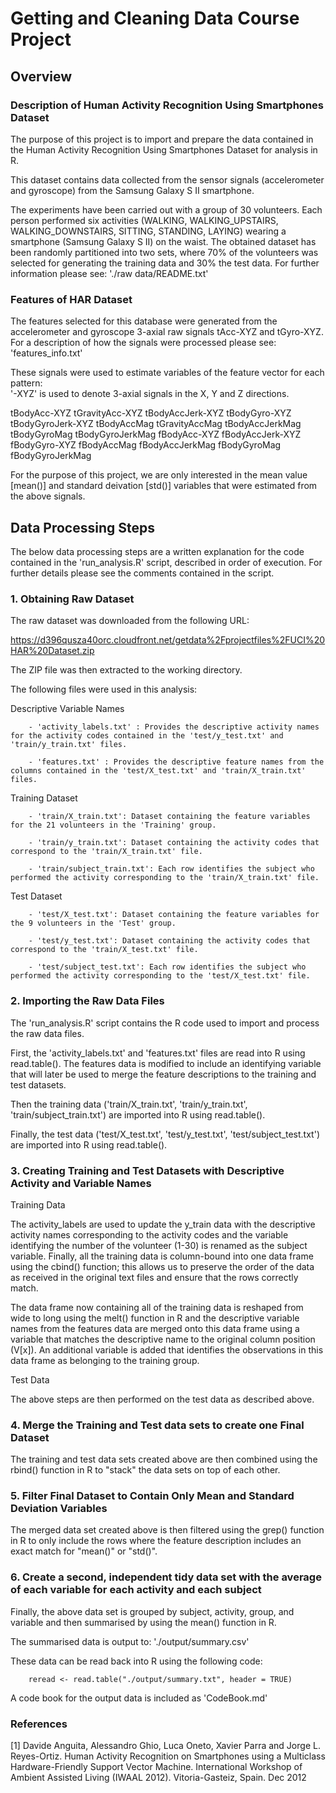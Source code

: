 # Getting and Cleaning Data Course Project


## Overview

### Description of Human Activity Recognition Using Smartphones Dataset

The purpose of this project is to import and prepare the data contained in the Human Activity Recognition Using Smartphones Dataset for analysis in R.

This dataset contains data collected from the sensor signals (accelerometer and gyroscope) from the Samsung Galaxy S II smartphone.

The experiments have been carried out with a group of 30 volunteers.  Each person performed six activities (WALKING, WALKING_UPSTAIRS, WALKING_DOWNSTAIRS, SITTING, STANDING, LAYING) wearing a smartphone (Samsung Galaxy S II) on the waist. The obtained dataset has been randomly partitioned into two sets, where 70% of the volunteers was selected for generating the training data and 30% the test data.  For further information please see: './raw data/README.txt'

### Features of HAR Dataset

The features selected for this database were generated from the accelerometer and gyroscope 3-axial raw signals tAcc-XYZ and tGyro-XYZ.  For a description of how the signals were processed please see: 'features_info.txt'

These signals were used to estimate variables of the feature vector for each pattern:  
'-XYZ' is used to denote 3-axial signals in the X, Y and Z directions.

tBodyAcc-XYZ
tGravityAcc-XYZ
tBodyAccJerk-XYZ
tBodyGyro-XYZ
tBodyGyroJerk-XYZ
tBodyAccMag
tGravityAccMag
tBodyAccJerkMag
tBodyGyroMag
tBodyGyroJerkMag
fBodyAcc-XYZ
fBodyAccJerk-XYZ
fBodyGyro-XYZ
fBodyAccMag
fBodyAccJerkMag
fBodyGyroMag
fBodyGyroJerkMag

For the purpose of this project, we are only interested in the mean value [mean()] and standard deivation [std()] variables that were estimated from the above signals.


## Data Processing Steps

The below data processing steps are a written explanation for the code contained in the 'run_analysis.R' script, described in order of execution.  For further details please see the comments contained in the script.

### 1. Obtaining Raw Dataset

The raw dataset was downloaded from the following URL:

https://d396qusza40orc.cloudfront.net/getdata%2Fprojectfiles%2FUCI%20HAR%20Dataset.zip

The ZIP file was then extracted to the working directory.

The following files were used in this analysis:

Descriptive Variable Names
        
        - 'activity_labels.txt' : Provides the descriptive activity names for the activity codes contained in the 'test/y_test.txt' and 'train/y_train.txt' files.
        
        - 'features.txt' : Provides the descriptive feature names from the columns contained in the 'test/X_test.txt' and 'train/X_train.txt' files.
        
Training Dataset
        
        - 'train/X_train.txt': Dataset containing the feature variables for the 21 volunteers in the 'Training' group.

        - 'train/y_train.txt': Dataset containing the activity codes that correspond to the 'train/X_train.txt' file.
        
        - 'train/subject_train.txt': Each row identifies the subject who performed the activity corresponding to the 'train/X_train.txt' file.
        
Test Dataset

        - 'test/X_test.txt': Dataset containing the feature variables for the 9 volunteers in the 'Test' group.

        - 'test/y_test.txt': Dataset containing the activity codes that correspond to the 'train/X_test.txt' file.
        
        - 'test/subject_test.txt': Each row identifies the subject who performed the activity corresponding to the 'test/X_test.txt' file.

### 2. Importing the Raw Data Files

The 'run_analysis.R' script contains the R code used to import and process the raw data files.

First, the 'activity_labels.txt' and 'features.txt' files are read into R using read.table().  The features data is modified to include an identifying variable that will later be used to merge the feature descriptions to the training and test datasets.

Then the training data ('train/X_train.txt', 'train/y_train.txt', 'train/subject_train.txt') are imported into R using read.table().

Finally, the test data ('test/X_test.txt', 'test/y_test.txt', 'test/subject_test.txt') are imported into R using read.table().

### 3. Creating Training and Test Datasets with Descriptive Activity and Variable Names

Training Data

The activity_labels are used to update the y_train data with the descriptive activity names corresponding to the activity codes and the variable identifying the number of the volunteer (1-30) is renamed as the subject variable.  Finally, all the training data is column-bound into one data frame using the cbind() function; this allows us to preserve the order of the data as received in the original text files and ensure that the rows correctly match.

The data frame now containing all of the training data is reshaped from wide to long using the melt() function in R and the descriptive variable names from the features data are merged onto this data frame using a variable that matches the descriptive name to the original column position (V[x]).  An additional variable is added that identifies the observations in this data frame as belonging to the training group.

Test Data

The above steps are then performed on the test data as described above.

### 4. Merge the Training and Test data sets to create one Final Dataset

The training and test data sets created above are then combined using the rbind() function in R to "stack" the data sets on top of each other.

### 5. Filter Final Dataset to Contain Only Mean and Standard Deviation Variables

The merged data set created above is then filtered using the grep() function in R to only include the rows where the feature description includes an exact match for "mean()" or "std()".

### 6. Create a second, independent tidy data set with the average of each variable for each activity and each subject

Finally, the above data set is grouped by subject, activity, group, and variable and then summarised by using the mean() function in R.

The summarised data is output to: './output/summary.csv'

These data can be read back into R using the following code:

        reread <- read.table("./output/summary.txt", header = TRUE)

A code book for the output data is included as 'CodeBook.md'


### References

[1] Davide Anguita, Alessandro Ghio, Luca Oneto, Xavier Parra and Jorge L. Reyes-Ortiz. Human Activity Recognition on Smartphones using a Multiclass Hardware-Friendly Support Vector Machine. International Workshop of Ambient Assisted Living (IWAAL 2012). Vitoria-Gasteiz, Spain. Dec 2012
